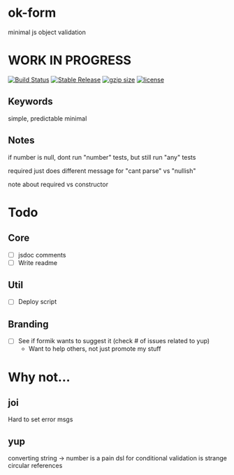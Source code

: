 # ok-form

minimal js object validation

# WORK IN PROGRESS

[![Build Status](https://travis-ci.com/rynobax/ok-form.svg?branch=master)](https://travis-ci.com/rynobax/ok-form)
[![Stable Release](https://img.shields.io/npm/v/ok-form.svg)](https://npm.im/ok-form)
[![gzip size](TODO)](TODO)
[![license](https://badgen.now.sh/badge/license/MIT)](./LICENSE)

## Keywords

simple, predictable
minimal

## Notes

if number is null, dont run "number" tests, but still run "any" tests

required just does different message for "cant parse" vs "nullish"

note about required vs constructor

# Todo

## Core

- [ ] jsdoc comments
- [ ] Write readme

## Util

- [ ] Deploy script

## Branding

- [ ] See if formik wants to suggest it (check # of issues related to yup)
  - Want to help others, not just promote my stuff

# Why not...

## joi

Hard to set error msgs

## yup

converting string -> number is a pain
dsl for conditional validation is strange
circular references
